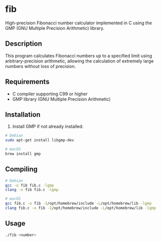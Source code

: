 # fib

High-precision Fibonacci number calculator implemented in C using the GMP (GNU Multiple Precision Arithmetic) library.

## Description

This program calculates Fibonacci numbers up to a specified limit using arbitrary-precision arithmetic, allowing the calculation of extremely large numbers without loss of precision.

## Requirements

- C compiler supporting C99 or higher
- GMP library (GNU Multiple Precision Arithmetic)

## Installation

1. Install GMP if not already installed:

```sh
# Debian
sudo apt-get install libgmp-dev

# macOS
brew install gmp
```

## Compiling

```sh
# Debian
gcc -o fib fib.c -lgmp
clang -o fib fib.c -lgmp

# macOS
gcc fib.c -o fib -I/opt/homebrew/include -L/opt/homebrew/lib -lgmp
clang fib.c -o fib -I/opt/homebrew/include -L/opt/homebrew/lib -lgmp
```

## Usage

```sh
./fib <number>
```
